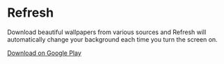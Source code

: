 Refresh
=======

Download beautiful wallpapers from various sources and Refresh will automatically change your background each time you turn the screen on. 

[Download on Google Play](https://play.google.com/store/apps/details?id=com.coffeestrike.refresh)
